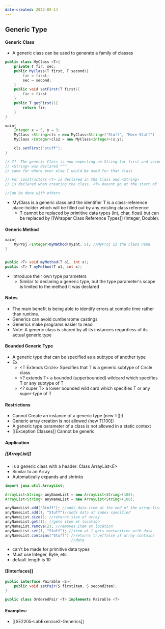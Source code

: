 ```yaml
---
date-created: 2022-09-14
---
```

## Generic Type
#### Generic Class
- A generic class can be used to generate a family of classes
```java
public class MyClass <T>{
	private T fir, sec;
	public MyClass(T first, T second){
		fir = first;
		sec = second;
	}
	public void setFirst(T first){
		fir = first
	}
	public T getFirst(){
		return fir;
	}
}

main{
	Integer x = 5, y = 3;
	MyClass <String>cls = new MyClass<String>("Stuff", "More Stuff")
	MyClass <Integer>cls2 = new MyClass<Integer>(x,y);

	cls.setFirst("stuff");
}

// ??  The generic Class is now expecting an String for first and second // because
// <String> was declared ^^^
// same for where ever else T would be used for that class

// For constructors <T> is declared in the Class and <String>
// is declared when creating the class. <T> doesnt go at the start of  // the constructor method ??

//Can be done with others
```

- MyClass is a generic class and the identifier T is a class-reference place-holder which will be filled out by any existing class reference
	- T cannot be replaced by primitive data types (int, char, float) but can be replaced by [[Wrapper Class Reference Types]] (Integer, Double).

#### Generic Method
```java
main{
	MyProj.<Integer>myMethod(myInt, 5); //MyProj is the class name
}


public <T> void myMethod(T o1, int x);
public <T> T myMethod(T o1, int x);
```
- Introduce their own type parameters
	- Similar to declaring a generic type, but the type parameter's scope is limited to the method it was declared

#### Notes
- The main benefit is being able to identify errors at compile time rather than runtime.
- Generics can avoid cumbersome castings
- Generics make programs easier to read
- Note: A generic class is shared by all its instances regardless of its actual generic type

#### Bounded Generic Type
- A generic type that can be specified as a subtype of another type
- Ex
	- \<T Extends Circle> Specifies that T is a generic subtype of Circle class
	- \<? extends T> a bounded (upperbounded) wildcard which specifies T or any subtype of T
	- \<? super T> a lower bounded wild card which specifies T or any super-type of T

#### Restrictions
- Cannot Create an instance of a generic type (new T();)
- Generic array creation is not allowed (new T[100])
- A generic type parameter of a class is not allowed in a static context
- [[Exception Classes]] Cannot be generic

#### Application
##### [[ArrayList]]
- is a generic class with a header: Class ArrayList\<E>
- Similar to an Array
- Automatically expands and shrinks
```java
import java.util.ArrayList;

ArrayList<String> anyNameList = new ArrayList<String>(100);
ArrayList<String> anyNameList = new ArrayList<String>(100);

anyNameList.add("Stuff"); //adds data-item at the end of the array-list
anyNameList.add(1, "Stuff")//adds data at index specified
anyNameList.size(); //returns size of array
anyNameList.get(1); //gets item at location
anyNameList.remove(2); //removes item at location
anyNameList.set(1, "Stuff"); //item at 1 gets overwritten with data
anyNameList.contains("Stuff") //returns true/false if array contains 
							  //data

```
- can't be made for primitive data types
- Must use Integer, Byte, etc
- default length is 10

#### [[Interfaces]]
```java
public interface Pairable <S>{
	public void setPair(S firstItem, S secondItem);
}

public class OrderedPair <T> implements Pairable <T>
```

#### Examples:
- [[SE2205-LabExercise2-Generics]]